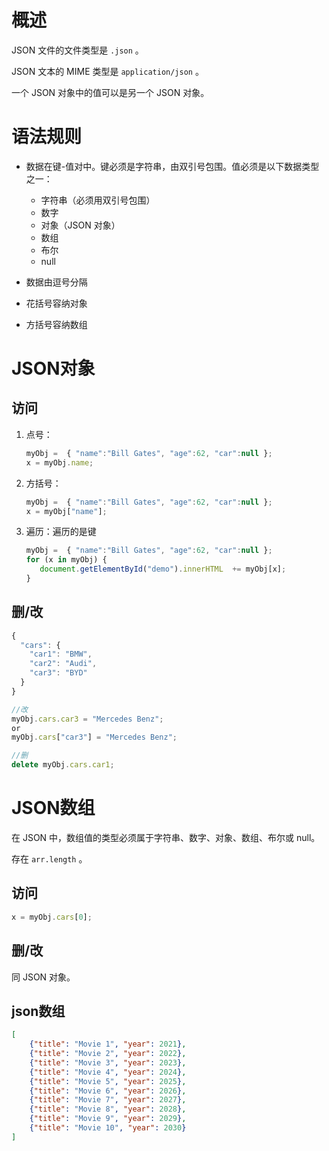 # 概述

JSON 文件的文件类型是 `.json` 。

JSON 文本的 MIME 类型是 `application/json` 。

一个 JSON 对象中的值可以是另一个 JSON 对象。

# 语法规则

- 数据在键-值对中。键必须是字符串，由双引号包围。值必须是以下数据类型之一：
  - 字符串（必须用双引号包围）
  - 数字
  - 对象（JSON 对象）
  - 数组
  - 布尔
  - null

- 数据由逗号分隔
- 花括号容纳对象
- 方括号容纳数组

# JSON对象

## 访问

1. 点号：

   ```javascript
   myObj =  { "name":"Bill Gates", "age":62, "car":null };
   x = myObj.name;
   ```

2. 方括号：

   ```javascript
   myObj =  { "name":"Bill Gates", "age":62, "car":null };
   x = myObj["name"];
   ```

3. 遍历：遍历的是键

   ```javascript
   myObj =  { "name":"Bill Gates", "age":62, "car":null };
   for (x in myObj) {
      document.getElementById("demo").innerHTML  += myObj[x];
   }
   ```

## 删/改

```javascript
{
  "cars": {
    "car1": "BMW",
    "car2": "Audi",
    "car3": "BYD"
  }
}

//改
myObj.cars.car3 = "Mercedes Benz";
or
myObj.cars["car3"] = "Mercedes Benz";

//删
delete myObj.cars.car1;
```

# JSON数组

在 JSON 中，数组值的类型必须属于字符串、数字、对象、数组、布尔或 null。

存在 `arr.length` 。

## 访问

```javascript
x = myObj.cars[0];
```

## 删/改

同 JSON 对象。

## json数组

```json
[
    {"title": "Movie 1", "year": 2021},
    {"title": "Movie 2", "year": 2022},
    {"title": "Movie 3", "year": 2023},
    {"title": "Movie 4", "year": 2024},
    {"title": "Movie 5", "year": 2025},
    {"title": "Movie 6", "year": 2026},
    {"title": "Movie 7", "year": 2027},
    {"title": "Movie 8", "year": 2028},
    {"title": "Movie 9", "year": 2029},
    {"title": "Movie 10", "year": 2030}
]
```

